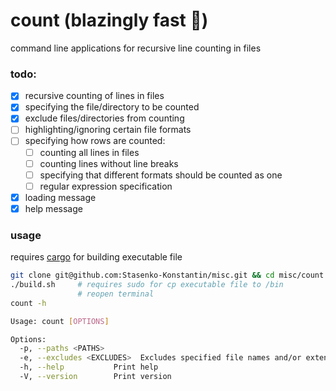 # count (blazingly fast 🚀)

command line applications for recursive line counting in files

### todo:
- [x] recursive counting of lines in files
- [x] specifying the file/directory to be counted
- [x] exclude files/directories from counting 
- [ ] highlighting/ignoring certain file formats
- [ ] specifying how rows are counted:
  - [ ] counting all lines in files
  - [ ] counting lines without line breaks
  - [ ] specifying that different formats should be counted as one
  - [ ] regular expression specification
- [x] loading message
- [x] help message

### usage

requires [cargo](https://www.rust-lang.org/tools/install) for building executable file

```bash
git clone git@github.com:Stasenko-Konstantin/misc.git && cd misc/count
./build.sh     # requires sudo for cp executable file to /bin
               # reopen terminal
count -h                  
```

```bash
Usage: count [OPTIONS]

Options:
  -p, --paths <PATHS>  
  -e, --excludes <EXCLUDES>  Excludes specified file names and/or extensions
  -h, --help           Print help
  -V, --version        Print version
```